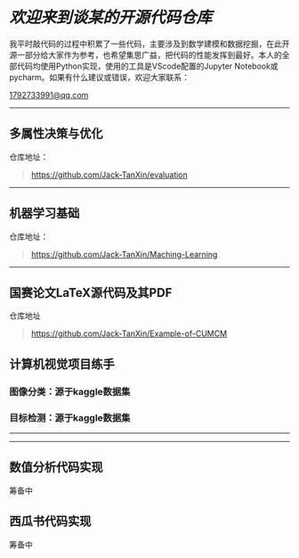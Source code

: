 # ***欢迎来到谈某的开源代码仓库***

我平时敲代码的过程中积累了一些代码，主要涉及到数学建模和数据挖掘，在此开源一部分给大家作为参考，也希望集思广益，把代码的性能发挥到最好。本人的全部代码均使用Python实现，使用的工具是VScode配置的Jupyter Notebook或pycharm。如果有什么建议或错误，欢迎大家联系：

1792733991@qq.com


---

## **多属性决策与优化**

仓库地址：
>https://github.com/Jack-TanXin/evaluation


---

## **机器学习基础**

仓库地址：
>https://github.com/Jack-TanXin/Maching-Learning

---

## **国赛论文LaTeX源代码及其PDF**

仓库地址
>https://github.com/Jack-TanXin/Example-of-CUMCM


## **计算机视觉项目练手**

### 图像分类：源于kaggle数据集

### 目标检测：源于kaggle数据集

---


---


## **数值分析代码实现**

筹备中

## **西瓜书代码实现**

筹备中

